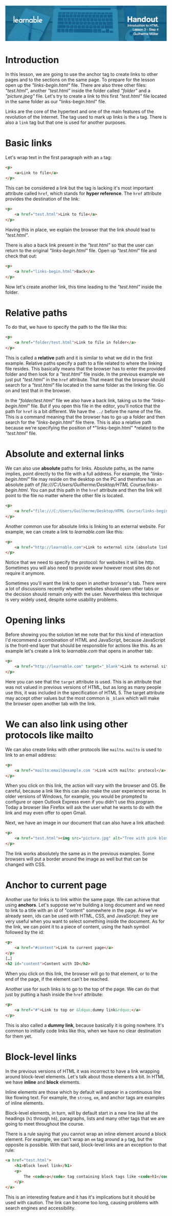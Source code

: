 ![](headers/head3.4.jpg)
# Introduction

In this lesson, we are going to use the anchor tag to create links to other pages and to the sections on the same page. To prepare for the lesson open up the *"links-begin.html"* file. There are also three other files: *"test.html"*, another *"test.html"* inside the folder called *"folder"* and a *"picture.jpeg"* file. Let's try to create a link to this first *"test.html"* file located in the same folder as our "links-begin.html" file.

Links are the core of the hypertext and one of the main features of the revolution of the Internet. The tag used to mark up links is the `a` tag. There is also a `link` tag but that one is used for another purposes.

# Basic links

Let's wrap text in the first paragraph with an `a` tag:

```html
<p>
	<a>Link to file</a>
</p>
```

This can be considered a link but the tag is lacking it's most important attribute called `href`, which stands for **hyper reference**. The `href` attribute provides the destination of the link:

```html
<p>
	<a href="test.html">Link to file</a>
</p>
```

Having this in place, we explain the browser that the link should lead to *"test.html"*.

There is also a back link present in the *"test.html"* so that the user can return to the original *"links-begin.html"* file. Open up *"test.html"* file and check that out:

```html
<p>
	<a href="links-begin.html">Back</a>
</p>
```

Now let's create another link, this time leading to the *"test.html"* inside the folder.

# Relative paths

To do that, we have to specify the path to the file like this:

```html
<p>
	<a href="folder/test.html">Link to file in folder</a>
</p>
```

This is called a **relative** path and it is similar to what we did in the first example. Relative paths specify a path to a file related to where the linking file resides. This basically means that the browser has to enter the provided folder and then look for a *"test.html"* file inside. In the previous example we just put *"test.html"* in the `href` attribute. That meant that the browser should search for a *"test.html"* file located in the same folder as the linking file. Go on and test that in the browser. 

In the *"folder/test.html"* file we also have a back link, taking us to the *"links-begin.html"* file. But if you open this file in the editor, you'll notice that the path for `href` is a bit different. We have the `../` before the name of the file. This is a command meaning that the browser has to go up a folder and then search for the *"links-begin.html"* file there. This is also a relative path because we're specifying the position of *"links-begin.html" *related to the *"test.html"* file.

# Absolute and external links

We can also use **absolute** paths for links. Absolute paths, as the name implies, point directly to the file with a full address. For example, the *"links-begin.html"* file may reside on the desktop on the PC and therefore has an absolute path of *file:///C:/Users/Guilherme/Desktop/HTML Course/links-begin.html*. You can put this path in the `href` attribute and then the link will point to the file no matter where the other file is located.

```html
<p>
	<a href="file:///C:/Users/Guilherme/Desktop/HTML Course/links-begin.html">Link to file</a>
</p>
```

Another common use for absolute links is linking to an external website. For example, we can create a link to *learnable.com* like this:

```html
<p>
	<a href="http://learnable.com">Link to external site (absolute link)</a>
</p>
```

Notice that we need to specify the protocol: for websites it will be *http*. Sometimes you will also need to provide *www* however most sites do not require it anymore.

Sometimes you'll want the link to open in another browser's tab. There were a lot of discussions recently whether websites should open other tabs or the decision should remain only with the user. Nevertheless this technique is very widely used, despite some usability problems.

# Opening links

Before showing you the solution let me note that for this kind of interaction I'd recommend a combination of HTML and JavaScript, because JavaScript is the front-end layer that should be responsible for actions like this.
As an example let's create a link to *learnable.com* that opens in another tab:

```html
<p>
	<a href="http://learnable.com" target="_blank">Link to external site opening in another window (method not recommended – use javascript)</a>
</p>
```

Here you can see that the `target` attribute is used. This is an attribute that was not valued in previous versions of HTML, but as long as many people use this, it was included in the specification of HTML 5. The target attribute may accept other values but the most common is `_blank` which will make the browser open another tab with the link.

# We can also link using other protocols like mailto

We can also create links with other protocols like `mailto`. `mailto` is used to link to an email address:

```html
<p>
	<a href="mailto:email@example.com ">Link with mailto: protocol</a>
</p>
```

When you click on this link, the action will vary with the browser and OS. Be careful, because a link like this can also make the user experience worse. In older versions of Windows, for example, you would be prompted to configure or open Outlook Express even if you didn't use this program. Today a browser like Firefox will ask the user what he wants to do with the link and may even offer to open Gmail.

Next, we have an image in our document that can also have a link attached:

```html
<p>
	<a href="test.html"><img src="picture.jpg" alt="Tree with pink blossoms"></a>
</p>
```

The link works absolutely the same as in the previous examples. Some browsers will put a border around the image as well but that can be changed with CSS.

# Anchor to current page

Another use for links is to link within the same page. We can achieve that using **anchors**. Let's suppose we're building a long document and we need to link to a title with an id of "content" somewhere in the page. As we've already seen, ids can be used with HTML, CSS, and JavaScript: they are very useful when you want to select something inside the document. As for the link, we can point it to a piece of content, using the hash symbol followed by the id:

```html
<p>
	<a href="#content">Link to current page</a>
</p>
[…]
<h2 id="content">Content with ID</h2>
```

When you click on this link, the browser will go to that element, or to the end of the page, if the element can't be reached.

Another use for such links is to go to the top of the page. We can do that just by putting a hash inside the `href` attribute:

```html
<p>
	<a href="#">Link to top or &ldquo;dummy link&rdquo;</a>
</p>
```

This is also called a **dummy link**, because basically it is going nowhere. It's common to initially code links like this, when we have no clear destination for them yet.

# Block-level links

In the previous versions of HTML it was incorrect to have a link wrapping around block-level elements. Let's talk about those elements a bit. In HTML we have **inline** and **block** elements.

Inline elements are those which by default will appear in a continuous line like flowing text. For example, the `strong`, `em`, and anchor tags are examples of inline elements.

Block-level elements, in turn, will by default start in a new line like all the headings (`h1` through `h6`), paragraphs, lists and many other tags that we are going to meet throughout the course.

There is a rule saying that you cannot wrap an inline element around a block element. For example, we can't wrap an `em` tag around a `p` tag, but the opposite is possible. With that said, block-level links are an exception to that rule:

```html
<a href="test.html">
	<h1>Block level link</h1>
	<p>
		The <code>a</code> tag containing block tags like <code>h1</code> and <code>p</code>.
	</p>
</a>
```

This is an interesting feature and it has it's implications but it should be used with caution. The link can become too long, causing problems with search engines and accessibility.